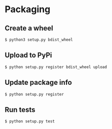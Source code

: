 Packaging
=========


Create a wheel
--------------
```
$ python3 setup.py bdist_wheel
```

Upload to PyPi
--------------
```
$ python setup.py register bdist_wheel upload 
```

Update package info
-------------------
```
$ python setup.py register
```

Run tests
---------
```
$ python setup.py test
```
